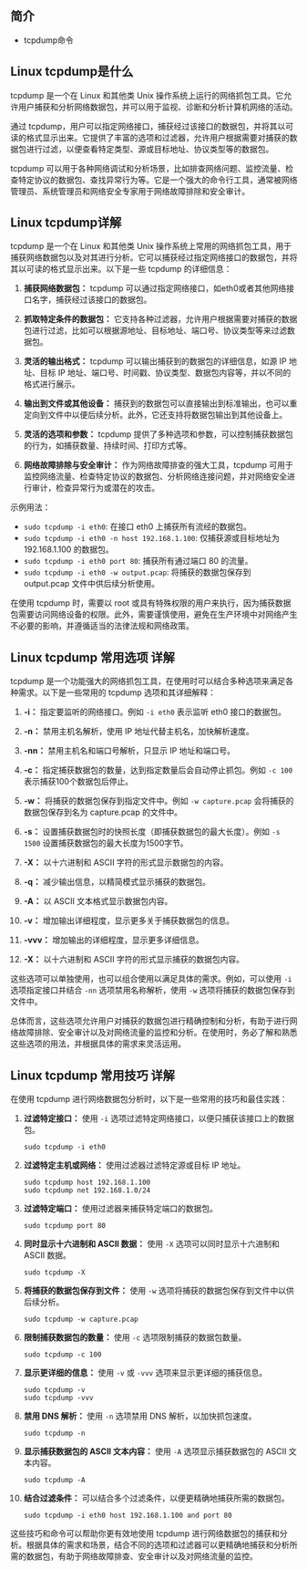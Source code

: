 ## 简介

+ tcpdump命令

## Linux tcpdump是什么

tcpdump 是一个在 Linux 和其他类 Unix 操作系统上运行的网络抓包工具。它允许用户捕获和分析网络数据包，并可以用于监视、诊断和分析计算机网络的活动。

通过 tcpdump，用户可以指定网络接口，捕获经过该接口的数据包，并将其以可读的格式显示出来。它提供了丰富的选项和过滤器，允许用户根据需要对捕获的数据包进行过滤，以便查看特定类型、源或目标地址、协议类型等的数据包。

tcpdump 可以用于各种网络调试和分析场景，比如排查网络问题、监控流量、检查特定协议的数据包、查找异常行为等。它是一个强大的命令行工具，通常被网络管理员、系统管理员和网络安全专家用于网络故障排除和安全审计。

## Linux tcpdump详解

tcpdump 是一个在 Linux 和其他类 Unix 操作系统上常用的网络抓包工具，用于捕获网络数据包以及对其进行分析。它可以捕获经过指定网络接口的数据包，并将其以可读的格式显示出来。以下是一些 tcpdump 的详细信息：

1. **捕获网络数据包：** tcpdump 可以通过指定网络接口，如eth0或者其他网络接口名字，捕获经过该接口的数据包。

2. **抓取特定条件的数据包：** 它支持各种过滤器，允许用户根据需要对捕获的数据包进行过滤，比如可以根据源地址、目标地址、端口号、协议类型等来过滤数据包。

3. **灵活的输出格式：** tcpdump 可以输出捕获到的数据包的详细信息，如源 IP 地址、目标 IP 地址、端口号、时间戳、协议类型、数据包内容等，并以不同的格式进行展示。

4. **输出到文件或其他设备：** 捕获到的数据包可以直接输出到标准输出，也可以重定向到文件中以便后续分析。此外，它还支持将数据包输出到其他设备上。

5. **灵活的选项和参数：** tcpdump 提供了多种选项和参数，可以控制捕获数据包的行为，如捕获数量、持续时间、打印方式等。

6. **网络故障排除与安全审计：** 作为网络故障排查的强大工具，tcpdump 可用于监控网络流量、检查特定协议的数据包、分析网络连接问题，并对网络安全进行审计，检查异常行为或潜在的攻击。

示例用法：

- `sudo tcpdump -i eth0`: 在接口 eth0 上捕获所有流经的数据包。
- `sudo tcpdump -i eth0 -n host 192.168.1.100`: 仅捕获源或目标地址为 192.168.1.100 的数据包。
- `sudo tcpdump -i eth0 port 80`: 捕获所有通过端口 80 的流量。
- `sudo tcpdump -i eth0 -w output.pcap`: 将捕获的数据包保存到 output.pcap 文件中供后续分析使用。

在使用 tcpdump 时，需要以 root 或具有特殊权限的用户来执行，因为捕获数据包需要访问网络设备的权限。此外，需要谨慎使用，避免在生产环境中对网络产生不必要的影响，并遵循适当的法律法规和网络政策。

## Linux tcpdump 常用选项 详解

tcpdump 是一个功能强大的网络抓包工具，在使用时可以结合多种选项来满足各种需求。以下是一些常用的 tcpdump 选项和其详细解释：

1. **-i：** 指定要监听的网络接口。例如 `-i eth0` 表示监听 eth0 接口的数据包。

2. **-n：** 禁用主机名解析，使用 IP 地址代替主机名，加快解析速度。

3. **-nn：** 禁用主机名和端口号解析，只显示 IP 地址和端口号。

4. **-c：** 指定捕获数据包的数量，达到指定数量后会自动停止抓包。例如 `-c 100` 表示捕获100个数据包后停止。

5. **-w：** 将捕获的数据包保存到指定文件中。例如 `-w capture.pcap` 会将捕获的数据包保存到名为 capture.pcap 的文件中。

6. **-s：** 设置捕获数据包时的快照长度（即捕获数据包的最大长度）。例如 `-s 1500` 设置捕获数据包的最大长度为1500字节。

7. **-X：** 以十六进制和 ASCII 字符的形式显示数据包的内容。

8. **-q：** 减少输出信息，以精简模式显示捕获的数据包。

9. **-A：** 以 ASCII 文本格式显示数据包内容。

10. **-v：** 增加输出详细程度，显示更多关于捕获数据包的信息。

11. **-vvv：** 增加输出的详细程度，显示更多详细信息。

12. **-X：** 以十六进制和 ASCII 字符的形式显示捕获的数据包内容。

这些选项可以单独使用，也可以组合使用以满足具体的需求。例如，可以使用 `-i` 选项指定接口并结合 `-nn` 选项禁用名称解析，使用 `-w` 选项将捕获的数据包保存到文件中。

总体而言，这些选项允许用户对捕获的数据包进行精确控制和分析，有助于进行网络故障排除、安全审计以及对网络流量的监控和分析。在使用时，务必了解和熟悉这些选项的用法，并根据具体的需求来灵活运用。

## Linux tcpdump 常用技巧 详解

在使用 tcpdump 进行网络数据包分析时，以下是一些常用的技巧和最佳实践：

1. **过滤特定接口：** 使用 `-i` 选项过滤特定网络接口，以便只捕获该接口上的数据包。
   
   ```
   sudo tcpdump -i eth0
   ```

2. **过滤特定主机或网络：** 使用过滤器过滤特定源或目标 IP 地址。

   ```
   sudo tcpdump host 192.168.1.100
   sudo tcpdump net 192.168.1.0/24
   ```

3. **过滤特定端口：** 使用过滤器来捕获特定端口的数据包。

   ```
   sudo tcpdump port 80
   ```

4. **同时显示十六进制和 ASCII 数据：** 使用 `-X` 选项可以同时显示十六进制和 ASCII 数据。

   ```
   sudo tcpdump -X
   ```

5. **将捕获的数据包保存到文件：** 使用 `-w` 选项将捕获的数据包保存到文件中以供后续分析。

   ```
   sudo tcpdump -w capture.pcap
   ```

6. **限制捕获数据包的数量：** 使用 `-c` 选项限制捕获的数据包数量。

   ```
   sudo tcpdump -c 100
   ```

7. **显示更详细的信息：** 使用 `-v` 或 `-vvv` 选项来显示更详细的捕获信息。

   ```
   sudo tcpdump -v
   sudo tcpdump -vvv
   ```

8. **禁用 DNS 解析：** 使用 `-n` 选项禁用 DNS 解析，以加快抓包速度。

   ```
   sudo tcpdump -n
   ```

9. **显示捕获数据包的 ASCII 文本内容：** 使用 `-A` 选项显示捕获数据包的 ASCII 文本内容。

   ```
   sudo tcpdump -A
   ```

10. **结合过滤条件：** 可以结合多个过滤条件，以便更精确地捕获所需的数据包。

    ```
    sudo tcpdump -i eth0 host 192.168.1.100 and port 80
    ```

这些技巧和命令可以帮助你更有效地使用 tcpdump 进行网络数据包的捕获和分析。根据具体的需求和场景，结合不同的选项和过滤器可以更精确地捕获和分析所需的数据包，有助于网络故障排查、安全审计以及对网络流量的监控。